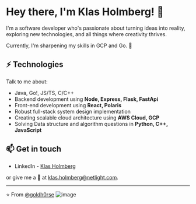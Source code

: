 # Hey there, I'm Klas Holmberg! 👋

I'm a software developer who's passionate about turning ideas into reality, exploring new technologies, and all things where creativity thrives. 

Currently, I'm sharpening my skills in GCP and Go. 🚀

## ⚡ Technologies

Talk to me about:

- Java, Go!, JS/TS, C/C++
- Backend development using **Node, Express, Flask, FastApi**
- Front-end development using **React, Polaris**
- Robust full-stack system design implementation
- Creating scalable cloud architecture using **AWS Cloud, GCP**
- Solving Data structure and algorithm questions in **Python, C++, JavaScript**

## 📫 Get in touch

- LinkedIn - [Klas Holmberg](https://www.linkedin.com/in/your-name)

or give me a 📧 at klas.holmberg@netlight.com.

----

⭐️ From [@goldh0rse](https://github.com/goldh0rse) ![image](https://www.codewars.com/users/goldh0rse/badges/micro)
